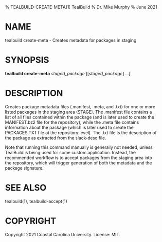 % TEALBUILD-CREATE-META(1) TealBuild
% Dr. Mike Murphy
% June 2021


# NAME

tealbuild create-meta - Creates metadata for packages in staging


# SYNOPSIS

**tealbuild create-meta** *staged\_package* [[*staged\_package*] ...]


# DESCRIPTION

Creates package metadata files (.manifest, .meta, and .txt) for one or more
listed packages in the staging area (STAGE). The .manifest file contains a list
of all files contained within the package (and is later used to create the
MANIFEST.bz2 file for the repository), while the .meta file contains
information about the package (which is later used to create the
PACKAGES.TXT file at the repository level). The .txt file is the
description of the package as extracted from the slack-desc file.

Note that running this command manually is generally not needed, unless
TealBuild is being used for some custom application. Instead, the
recommended workflow is to accept packages from the staging area into the
repository, which will trigger generation of both the metadata and the
package signature.


# SEE ALSO

tealbuild(1), tealbuild-accept(1)


# COPYRIGHT

Copyright 2021 Coastal Carolina University. License: MIT.
